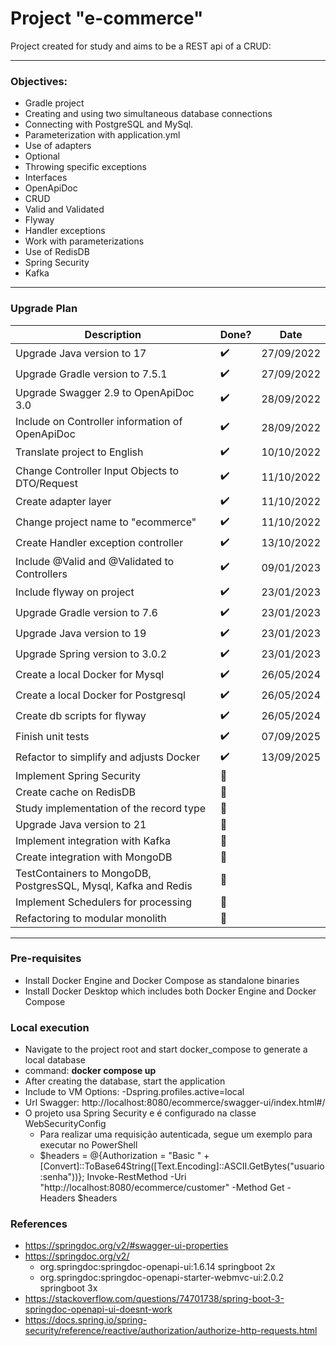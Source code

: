 # Project "e-commerce"

Project created for study and aims to be a REST api of a CRUD:

---

### Objectives:

* Gradle project
* Creating and using two simultaneous database connections
* Connecting with PostgreSQL and MySql.
* Parameterization with application.yml
* Use of adapters
* Optional
* Throwing specific exceptions
* Interfaces
* OpenApiDoc
* CRUD
* Valid and Validated
* Flyway
* Handler exceptions
* Work with parameterizations
* Use of RedisDB
* Spring Security
* Kafka

---

### Upgrade Plan
| Description                                                    | Done?                 | Date       |
|----------------------------------------------------------------|-----------------------|------------|
| Upgrade Java version to 17                                     | :heavy_check_mark:    | 27/09/2022 |
| Upgrade Gradle version to 7.5.1                                | :heavy_check_mark:    | 27/09/2022 |
| Upgrade Swagger 2.9 to OpenApiDoc 3.0                          | :heavy_check_mark:    | 28/09/2022 |
| Include on Controller information of OpenApiDoc                | :heavy_check_mark:    | 28/09/2022 |
| Translate project to English                                   | :heavy_check_mark:    | 10/10/2022 |
| Change Controller Input Objects to DTO/Request                 | :heavy_check_mark:    | 11/10/2022 |
| Create adapter layer                                           | :heavy_check_mark:    | 11/10/2022 |
| Change project name to "ecommerce"                             | :heavy_check_mark:    | 11/10/2022 |
| Create Handler exception controller                            | :heavy_check_mark:    | 13/10/2022 |
| Include @Valid and @Validated to Controllers                   | :heavy_check_mark:    | 09/01/2023 |
| Include flyway on project                                      | :heavy_check_mark:    | 23/01/2023 |
| Upgrade Gradle version to 7.6                                  | :heavy_check_mark:    | 23/01/2023 |
| Upgrade Java version to 19                                     | :heavy_check_mark:    | 23/01/2023 |
| Upgrade Spring version to 3.0.2                                | :heavy_check_mark:    | 23/01/2023 |
| Create a local Docker for Mysql                                | :heavy_check_mark:    | 26/05/2024 |
| Create a local Docker for Postgresql                           | :heavy_check_mark:    | 26/05/2024 |
| Create db scripts for flyway                                   | :heavy_check_mark:    | 26/05/2024 |
| Finish unit tests                                              | :heavy_check_mark:    | 07/09/2025 |
| Refactor to simplify and adjusts Docker                        | :heavy_check_mark:    | 13/09/2025 |
| Implement Spring Security                                      | :black_square_button: |            |
| Create cache on RedisDB                                        | :black_square_button: |            |
| Study implementation of the record type                        | :black_square_button: |            |
| Upgrade Java version to 21                                     | :black_square_button: |            |
| Implement integration with Kafka                               | :black_square_button: |            |
| Create integration with MongoDB                                | :black_square_button: |            |
| TestContainers to MongoDB, PostgresSQL, Mysql, Kafka and Redis | :black_square_button: |            |
| Implement Schedulers for processing                            | :black_square_button: |            |
| Refactoring to modular monolith                                | :black_square_button: |            |

---

### Pre-requisites

* Install Docker Engine and Docker Compose as standalone binaries
* Install Docker Desktop which includes both Docker Engine and Docker Compose

### Local execution

* Navigate to the project root and start docker_compose to generate a local database
* command: **docker compose up**
* After creating the database, start the application
* Include to VM Options: -Dspring.profiles.active=local
* Url Swagger: http://localhost:8080/ecommerce/swagger-ui/index.html#/
* O projeto usa Spring Security e é configurado na classe WebSecurityConfig
  * Para realizar uma requisição autenticada, segue um exemplo para executar no PowerShell
  * $headers = @{Authorization = "Basic " + [Convert]::ToBase64String([Text.Encoding]::ASCII.GetBytes("usuario:senha"))}; Invoke-RestMethod -Uri "http://localhost:8080/ecommerce/customer" -Method Get -Headers $headers


### References

* https://springdoc.org/v2/#swagger-ui-properties
* https://springdoc.org/v2/
  - org.springdoc:springdoc-openapi-ui:1.6.14 springboot 2x
  - org.springdoc:springdoc-openapi-starter-webmvc-ui:2.0.2 springboot 3x
* https://stackoverflow.com/questions/74701738/spring-boot-3-springdoc-openapi-ui-doesnt-work
* https://docs.spring.io/spring-security/reference/reactive/authorization/authorize-http-requests.html
